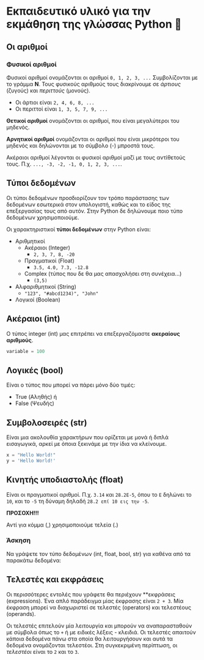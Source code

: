 # 	Εκπαιδευτικό υλικό για την εκμάθηση της γλώσσας Python 🐍

## Οι αριθµοί

### Φυσικοί αριθµοί

Φυσικοί αριθµοί ονοµάζονται οι αριθµοί `0, 1, 2, 3, ...` Συµβολίζονται µε το γράµµα **Ν**.
Τους φυσικούς αριθµούς τους διακρίνουµε σε *άρτιους* (ζυγούς) και *περιττούς* (µονούς).

- Οι άρτιοι είναι `2, 4, 6, 8, ...`
- Οι περιττοί είναι `1, 3, 5, 7, 9, ...`

**Θετικοί αριθµοί** ονοµάζονται οι αριθµοί, που είναι µεγαλύτεροι του µηδενός.

**Αρνητικοί αριθµοί** ονοµάζονται οι αριθµοί που είναι µικρότεροι του µηδενός και δηλώνονται µε το σύµβολο (-) µπροστά τους.

Ακέραιοι αριθµοί λέγονται οι φυσικοί αριθµοί µαζί µε τους αντίθετούς τους. Π.χ. `..., -3, -2, -1, 0, 1, 2, 3, ...`.

## Τύποι δεδομένων

Οι τύποι δεδομένων προσδιορίζουν τον τρόπο παράστασης των δεδομένων εσωτερικά στον υπολογιστή, καθώς και το είδος της επεξεργασίας τους από αυτόν. Στην Python δε δηλώνουμε ποιο τύπο δεδομένων χρησιμοποιούμε.

Οι χαρακτηριστικοί **τύποι δεδομένων** στην Python είναι: 

- Αριθµητικοί
  - Ακέραιοι (Integer)
    -  `2, 3, 7, 8, -20`
  - Πραγµατικοί (Float)
    - `3.5, 4.0, 7.3, -12.8`
  - Complex (τύπος που δε θα μας απασχολήσει στη συνέχεια...)
    - `(3,5)`
- Αλφαριθµητικοί (String)
  - `"123", "#abcd1234)", "John"`
- Λογικοί (Boolean)


## Ακέραιοι (int)

Ο τύπος integer (int) µας επιτρέπει να επεξεργαζόµαστε **ακεραίους αριθµούς**.

```python
variable = 100
```

## Λογικές (bool)

Είναι ο τύπος που μπορεί να πάρει μόνο δύο τιμές:

- True (Αληθής) ή
- False (Ψευδής)

## Συμβολοσειρές (str)

Είναι μια ακολουθία χαρακτήρων που ορίζεται με μονά ή διπλά εισαγωγικά, αρκεί με όποια ξεκινάμε με την ίδια να κλείνουμε.

```python
x = "Hello World!"
y = 'Hello World!'
```

## Κινητής υποδιαστολής (float)

Είναι οι πραγματικοί αριθμοί. Π.χ. `3.14` και `28.2E-5`, όπου το `E` δηλώνει το `10`, και το `-5` τη
δύναμη δηλαδή `28.2 επί 10 εις την -5`.

**ΠΡΟΣΟΧΗ!!!**

Αντί για κόμμα (,) χρησιμοποιούμε τελεία (.)

### Άσκηση

Να γράψετε τον τύπο δεδομένων (int, float, bool, str) για καθένα από τα παρακάτω δεδομένα:



## Τελεστές και εκφράσεις

Οι περισσότερες εντολές που γράφετε θα περιέχουν **εκφράσεις (expressions). Ένα απλό παράδειγμα μίας έκφρασης είναι `2 + 3`. Μία έκφραση μπορεί να διαχωριστεί σε τελεστές (operators) και τελεστέους (operands).

Οι τελεστές επιτελούν μία λειτουργία και μπορούν να αναπαρασταθούν με σύμβολα όπως το `+` ή με ειδικές λέξεις - κλειδιά. Οι τελεστές απαιτούν κάποια δεδομένα πάνω στα οποία θα λειτουργήσουν και αυτά τα δεδομένα ονομάζονται τελεστέοι. Στη συγκεκριμένη περίπτωση, οι *τελεστέοι* είναι το `2` και το `3`.


